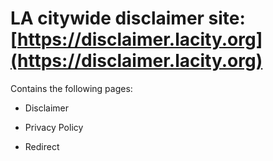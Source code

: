 # LA citywide disclaimer site: [https://disclaimer.lacity.org](https://disclaimer.lacity.org)
Contains the following pages:

- Disclaimer

- Privacy Policy

- Redirect
